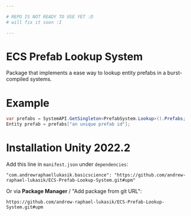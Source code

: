 ```yaml
---

# REPO IS NOT READY TO USE YET :D
# will fix it soon :I

---
```


# ECS Prefab Lookup System
Package that implements a ease way to lookup entity prefabs in a burst-compiled systems.

# Example
```csharp
var prefabs = SystemAPI.GetSingleton<PrefabSystem.Lookup>().Prefabs;
Entity prefab = prefabs["an unique prefab id"];
```

# Installation Unity 2022.2
Add this line in `manifest.json` under `dependencies`:
```
"com.andrewraphaellukasik.basicscience": "https://github.com/andrew-raphael-lukasik/ECS-Prefab-Lookup-System.git#upm"
```
Or via **Package Manager** / "Add package from git URL":
```
https://github.com/andrew-raphael-lukasik/ECS-Prefab-Lookup-System.git#upm
```
